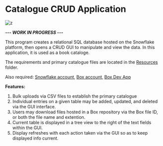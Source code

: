 # Catalogue CRUD Application

![z](https://user-images.githubusercontent.com/74040471/148165533-105dbd8c-b06b-4267-8516-92160d32c35e.png)

***--- WORK IN PROGRESS ---***

This program creates a relational SQL database hosted on the Snowflake platform, then opens a CRUD GUI to manipulate and view the data. In this application, it is used as a book cataloge.

The requirements and primary catalogue files are located in the [Resources](https://github.com/hazardgoat/Catalogue_CRUD/tree/main/Resources) folder.

Also required: [Snowflake account](https://signup.snowflake.com/), [Box account](https://account.box.com/login), [Box Dev App](https://developer.box.com/)

**Features:**
1) Bulk uploads via CSV files to establish the primary catalogue
2) Individual entries on a given table may be added, updated, and deleted via the GUI interface. 
3) Users may download files hosted in a Box repository via the Box file ID, or both the file name and extention.
4) Current table is displayed in a tree view to the right of the text fields within the GUI.
5) Display refreshes with each action taken via the GUI so as to keep displayed info current.
